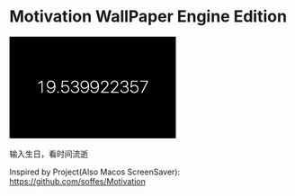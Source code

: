 # Motivation WallPaper Engine Edition

![](preview.gif)

输入生日，看时间流逝

Inspired by Project(Also Macos ScreenSaver): https://github.com/soffes/Motivation